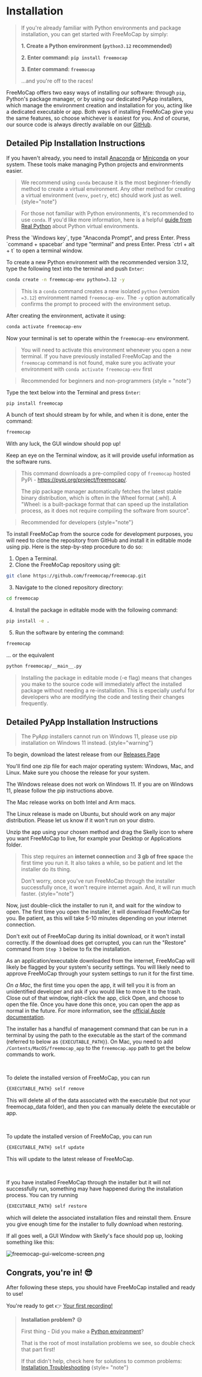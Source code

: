 # Installation

> If you're already familiar with Python environments and package installation, you can get started with FreeMoCap by
> simply:
>
>    **1. Create a Python environment (`python3.12` recommended)**
>
>    **2. Enter command: `pip install freemocap`**
>
>    **3. Enter command: `freemocap`**
>
>    ...and you're off to the races!

FreeMoCap offers two easy ways of installing our software: through `pip`, Python's package manager, 
or by using our dedicated PyApp installers, which manage the environment creation and installation for you, 
acting like a dedicated executable or app. Both ways of installing FreeMoCap give you the same features,
so choose whichever is easiest for you. And of course, our source code is always directly available on our
[GitHub](https://github.com/freemocap/freemocap).

## Detailed Pip Installation Instructions

<procedure title="Step 0 - Install Anaconda or Miniconda" collapsible="true">

If you haven't already, you need to install [Anaconda](https://www.anaconda.com/download)
or [Miniconda](https://docs.conda.io/en/latest/miniconda.html) on your system. These tools make managing Python projects
and environments easier.

> We recommend using `conda` because it is the most beginner-friendly method to create a virtual environment.
> Any other method for creating a virtual environment (`venv`, `poetry`, etc) should work just as well.
> {style="note"}


> For those not familiar with Python environments, it's recommended to use `conda`. If you'd like more information, here
> is a helpful [guide from Real Python](https://realpython.com/python-virtual-environments-a-primer/) about Python
> virtual
> environments.

</procedure>


<procedure title="Step 1 -  Open a terminal window" collapsible="true">
  <tabs>
      <tab title="Windows">
          Press the `Windows key`, type "Anaconda Prompt", and press Enter.
      </tab>
      <tab title="Mac">
          Press `command + spacebar` and type "terminal" and press Enter.
      </tab>
      <tab title="Linux">
          Press `ctrl + alt + t` to open a terminal window.
      </tab>
  </tabs>
</procedure>


<procedure title="Step 2 -  Create a new Python environment" collapsible="true" id="Step2">

To create a new Python environment with the recommended version 3.12, type the following text into the terminal
and push `Enter`:

```Bash
conda create -n freemocap-env python=3.12 -y
```

> This is a `conda` command creates a new isolated `python` (version `=3.12`) environment named `freemocap-env`.
> The `-y` option automatically confirms the prompt to proceed with the environment setup.

After creating the environment, activate it using:

```Bash
conda activate freemocap-env
```

Now your terminal is set to operate within the `freemocap-env` environment.

> You will need to activate this environment whenever you open a new terminal.
> If you have previously installed FreeMoCap and the `freemocap` command is not found, make sure you activate your environment with `conda activate freemocap-env` first

</procedure>

<procedure title="Step 3 - Install FreeMoCap software" collapsible="true" >

<tabs>
<tab title="Install from pip">

> Recommended for beginners and non-programmers
> {style = "note"}

Type the text below into the Terminal and press `Enter`:
```Bash
pip install freemocap
```
A bunch of text should stream by for while, and when it is done, enter the command: 

```Bash
freemocap
```
 
With any luck, the GUI window should pop up!

Keep an eye on the Terminal window, as it will provide useful information as the software runs.

> This command downloads a pre-compiled copy of `freemocap` hosted PyPi - https://pypi.org/project/freemocap/.
> 
> The pip package manager automatically fetches the latest stable binary distribution, which is often in the Wheel format (.whl). A "Wheel: is a built-package format that can speed up the installation process, as it does not require compiling the software from source".
</tab>
<tab title = "Install from Source Code">

> Recommended for developers
> {style="note"}

To install FreeMoCap from the source code for development purposes, you will need to clone the repository from GitHub and install it in editable mode using pip. Here is the step-by-step procedure to do so:

1. Open a Terminal.
2. Clone the FreeMoCap repository using git:
```Bash
git clone https://github.com/freemocap/freemocap.git
```
3. Navigate to the cloned repository directory:
```Bash
cd freemocap
```
4. Install the package in editable mode with the following command:
```Bash 
pip install -e .
```

5. Run the software by entering the command: 

```Bash
freemocap
```

... or the equivalent
```Bash
python freemocap/__main__.py
```

> Installing the package in editable mode (-e flag) means that changes you make to the source code will immediately affect the installed package without needing a re-installation. This is especially useful for developers who are modifying the code and testing their changes frequently.
</tab>
</tabs>

</procedure>

## Detailed PyApp Installation Instructions

> The PyApp installers cannot run on Windows 11, please use pip installation on Windows 11 instead.
> {style="warning"}

<procedure title="Step 0 - Download the Release" collapsible="true">

To begin, download the latest release from our [Releases Page](https://github.com/freemocap/freemocap/releases)

You'll find one zip file for each major operating system: Windows, Mac, and Linux. 
Make sure you choose the release for your system. 

The Windows release does not work on Windows 11. If you are on Windows 11, please follow the pip instructions above.

The Mac release works on both Intel and Arm macs.

The Linux release is made on Ubuntu, but should work on any major distribution. Please let us know if it won't run on your distro.

</procedure>

<procedure title="Step 1 - Unzip and Move App" collapsible="true">

Unzip the app using your chosen method and drag the Skelly icon to where you want FreeMoCap to live, 
for example your Desktop or Applications folder.

</procedure>

<procedure title="Step 2 - Run (and Wait!)" collapsible="true">

> This step requires an **internet connection** and **3 gb of free space** the first time you run it.
> It also takes a while, so be patient and let the installer do its thing.
> 
> Don't worry, once you've run FreeMoCap through the installer successfully once, it won't require internet again.
> And, it will run much faster.
> {style="note"}

Now, just double-click the installer to run it, and wait for the window to open. The first time you open the installer,
it will download FreeMoCap for you. Be patient, as this will take 5-10 minutes depending on your internet connection. 

Don't exit out of FreeMoCap during its initial download, or it won't install correctly. 
If the download does get corrupted, you can run the "Restore" command from `Step 3` below to fix the installation.

As an application/executable downloaded from the internet, FreeMoCap will likely be flagged by your system's security settings.
You will likely need to approve FreeMoCap through your system settings to run it for the first time.

*On a Mac*, the first time you open the app, it will tell you it is from an unidentified developer and ask if you would like to move it to the trash. 
Close out of that window, right-click the app, click Open, and choose to open the file. 
Once you have done this once, you can open the app as normal in the future. 
For more information, see the [official Apple documentation](https://support.apple.com/guide/mac-help/open-a-mac-app-from-an-unidentified-developer-mh40616/mac).

</procedure>

<procedure title="Step 3 - OPTIONAL: Delete, Update, or Restore the Installer" collapsible="true">

The installer has a handful of management command that can be run in a terminal by using the path to the executable as the start of the command (referred to below as `{EXECUTABLE_PATH}`). 
On Mac, you need to add `/Contents/MacOS/freemocap_app` to the `freemocap.app` path to get the below commands to work.

<br/>

To delete the installed version of FreeMoCap, you can run 
```Bash
{EXECUTABLE_PATH} self remove
``` 
This will delete all of the data associated with the executable (but not your freemocap_data folder), 
and then you can manually delete the executable or app.

<br/>

To update the installed version of FreeMoCap, you can run 
```Bash
{EXECUTABLE_PATH} self update
``` 
This will update to the latest release of FreeMoCap.

<br/>

If you have installed FreeMoCap through the installer but it will not successfully run, something may have happened during the installation process. 
You can try running 
```Bash
{EXECUTABLE_PATH} self restore
```
which will delete the associated installation files and reinstall them. Ensure you give enough time for the installer to fully download when restoring.

</procedure>

If all goes well, a GUI Window with Skelly's face should pop up, looking something like this:

![freemocap-gui-welcome-screen.png](freemocap-gui-welcome-screen.png)


## Congrats, you're in! 😎

After following these steps, you should have FreeMoCap installed and ready to use!

You're ready to get 👉 [Your first recording!](your_first_recording.md)

> **Installation problem?** 😅
> 
> First thing - Did you make a [Python environment](#Step2)?
> 
> That is the root of most installation problems we see, so double check that part first!
> 
> If that didn't help,  check here for solutions to common problems: [Installation Troubleshooting](installation_troubleshooting.md)
> {style= "note"}
